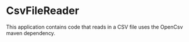 # CsvFileReader
This application contains code that reads in a CSV file uses the OpenCsv maven dependency. 
